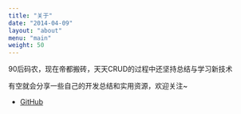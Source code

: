 ```yaml
---
title: "关于"
date: "2014-04-09"
layout: "about"
menu: "main"
weight: 50
---
```


90后码农，现在帝都搬砖，天天CRUD的过程中还坚持总结与学习新技术

有空就会分享一些自己的开发总结和实用资源，欢迎关注~

* [GitHub](https://github.com/ld000)
<!-- * 公众号

![](/公众号.jpg) -->

